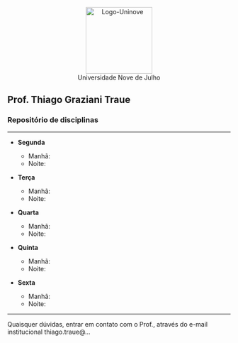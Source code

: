 <p align="center">
  <img src="http://traue.com.br/imgs/uninove_logo.jpeg" alt="Logo-Uninove" width="150px"/>
  <br>
  Universidade Nove de Julho
</p>


## Prof. Thiago Graziani Traue
###  Repositório de disciplinas
---


- **Segunda**
	- Manhã:
	- Noite: 


- **Terça**
	- Manhã:
	- Noite: 


- **Quarta**
	- Manhã:
	- Noite: 


- **Quinta**
	- Manhã:
	- Noite: 


- **Sexta**
	- Manhã:
	- Noite: 



----
Quaisquer dúvidas, entrar em contato com o Prof., através do e-mail institucional thiago.traue@...
